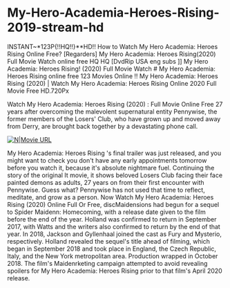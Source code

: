 #  My-Hero-Academia-Heroes-Rising-2019-stream-hd

INSTANT~*123P{!!HQ!!}**HD!! How to Watch  My Hero Academia: Heroes Rising Online Free? [Regarders]  My Hero Academia: Heroes Rising(2020) Full Movie Watch online free HQ HQ [DvdRip USA eng subs ]]  My Hero Academia: Heroes Rising! (2020) Full Movie Watch # My Hero Academia: Heroes Rising online free 123 Movies Online !!  My Hero Academia: Heroes Rising (2020) | Watch  My Hero Academia: Heroes Rising Online 2020 Full Movie Free HD.720Px

Watch  My Hero Academia: Heroes Rising (2020) : Full Movie Online Free 27 years after overcoming the malevolent supernatural entity Pennywise, the former members of the Losers' Club, who have grown up and moved away from Derry, are brought back together by a devastating phone call.

[![N|Movie URL](https://i.imgur.com/dHcGP9B.png)](http://bit.ly/2TdBSg7)
        
 My Hero Academia: Heroes Rising 's final trailer was just released, and you might want to check you don't have any early appointments tomorrow before you watch it, because it's absolute nightmare fuel. Continuing the story of the original It movie, it shows beloved Losers Club facing their face painted demons as adults, 27 years on from their first encounter with Pennywise. Guess what? Pennywise has not used that time to reflect, meditate, and grow as a person.
Now Watch  My Hero Academia: Heroes Rising (2020) Online Full Or Free, discMaidensions had begun for a sequel to Spider Maidenn: Homecoming, with a release date given to the film before the end of the year. Holland was confirmed to return in September 2017, with Watts and the writers also confirmed to return by the end of that year. In 2018, Jackson and Gyllenhaal joined the cast as Fury and Mysterio, respectively. Holland revealed the sequel's title ahead of filming, which began in September 2018 and took place in England, the Czech Republic, Italy, and the New York metropolitan area. Production wrapped in October 2018. The film's Maidenrketing campaign attempted to avoid revealing spoilers for  My Hero Academia: Heroes Rising prior to that film's April 2020 release.

        